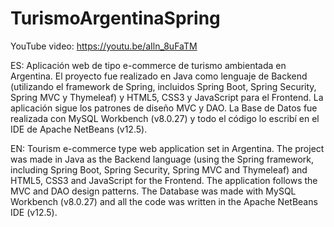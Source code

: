 # TurismoArgentinaSpring
YouTube video: https://youtu.be/aIln_8uFaTM

ES: Aplicación web de tipo e-commerce de turismo ambientada en Argentina. El proyecto fue realizado en Java como lenguaje de Backend (utilizando el framework de Spring, incluidos Spring Boot, Spring Security, Spring MVC y Thymeleaf) y HTML5, CSS3 y JavaScript para el Frontend.
La aplicación sigue los patrones de diseño MVC y DAO. La Base de Datos fue realizada con MySQL Workbench (v8.0.27) y todo el código lo escribí en el IDE de Apache NetBeans (v12.5).

EN: Tourism e-commerce type web application set in Argentina. The project was made in Java as the Backend language (using the Spring framework, including Spring Boot, Spring Security, Spring MVC and Thymeleaf) and HTML5, CSS3 and JavaScript for the Frontend.
The application follows the MVC and DAO design patterns. The Database was made with MySQL Workbench (v8.0.27) and all the code was written in the Apache NetBeans IDE (v12.5).
